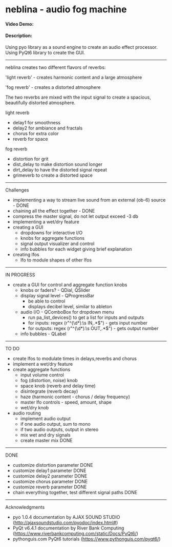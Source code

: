 # neblina - audio fog machine
#### Video Demo:  <URL HERE>
#### Description:
Using pyo library as a sound engine to create an audio effect processor.
Using PyQt6 library to create the GUI.
____________________________

neblina creates two different flavors of reverbs:

'light reverb' - creates harmonic content and a large atmosphere

'fog reverb' - creates a distorted atmosphere

The two reverbs are mixed with the input signal to create a spacious, beautifully distorted atmosphere.

light reverb
- delay1 for smoothness
- delay2 for ambiance and fractals
- chorus for extra color
- reverb for space

fog reverb
- distortion for grit
- dist_delay to make distortion sound longer
- dirt_delay to have the distorted signal repeat
- grimeverb to create a distorted space
____________________________

Challenges
- implementing a way to stream live sound from an external (ob-6) source - DONE
- chaining all the effect together - DONE
- compress the master signal, do not let output exceed -3 db
- implementing a wet/dry feature
- creating a GUI
    - dropdowns for interactive I/O
    - knobs for aggregate functions
    - signal output visualizer and control
    - info bubbles for each widget giving brief explanation
- creating lfos
    - lfo to module shapes of other lfos 
____________________________

IN PROGRESS
- create a GUI for control and aggregate function knobs
    - knobs or faders? - QDial, QSlider
    - display signal level - QProgressBar
        - be able to control
        - displays decibel level, similar to ableton
    - audio I/O - QComboBox for dropdown menu
        - run pa_list_devices() to get a list for inputs and outputs
        - for inputs: regex (r"^(\d*):\s IN,.*$") - gets input number
        - for outputs: regex (r"^(\d*):\s OUT,.*$") - gets output number
    - info bubbles - QLabel
____________________________

TO DO
- create lfos to modulate times in delays,reverbs and chorus
- implement a wet/dry feature
- create aggregate functions
    - input volume control
    - fog (distortion, noise) knob
    - space knob (reverb and delay time)
    - disintegrate (reverb decay)
    - haze (harmonic content - chorus / delay frequency)
    - master lfo controls - speed, amount, shape
    - wet/dry knob
- audio routing
    - implement audio output
    - if one audio output, sum to mono
    - if two audio outputs, output in stereo
    - mix wet and dry signals 
    - create master mix DONE
______________________________

DONE
- customize distortion parameter DONE
- customize delay1 parameter DONE
- customize delay2 parameter DONE
- customize chorus parameter DONE
- customize reverb parameter DONE
- chain everything together, test different signal paths DONE

______________________________
Acknowledgments
- pyo 1.0.4 documentation by AJAX SOUND STUDIO (http://ajaxsoundstudio.com/pyodoc/index.html#)
- PyQt v6.4.1 documentation by River Bank Computing (https://www.riverbankcomputing.com/static/Docs/PyQt6/)
- pythonguis.com PyQt6 tutorials (https://www.pythonguis.com/pyqt6/)